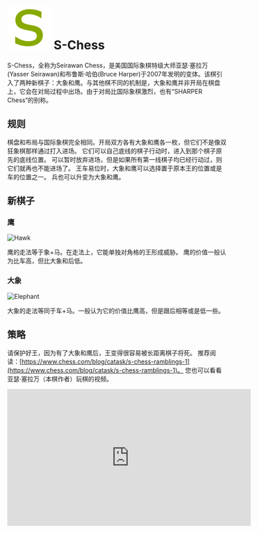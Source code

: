 # ![Seirawan](https://github.com/gbtami/pychess-variants/blob/master/static/icons/schess.svg) S-Chess

S-Chess，全称为Seirawan Chess，是美国国际象棋特级大师亚瑟·塞拉万(Yasser Seirawan)和布鲁斯·哈伯(Bruce Harper)于2007年发明的变体。该棋引入了两种新棋子：大象和鹰。与其他棋不同的机制是，大象和鹰并非开局在棋盘上，它会在对局过程中出场。由于对局比国际象棋激烈，也有“SHARPER Chess“的别称。

## 规则

棋盘和布局与国际象棋完全相同。开局双方各有大象和鹰各一枚，但它们不是像双狂象棋那样通过打入进场。
它们可以自己底线的棋子行动时，进入到那个棋子原先的底线位置。
可以暂时放弃进场，但是如果所有第一线棋子均已经行动过，则它们就再也不能进场了。
王车易位时，大象和鹰可以选择置于原本王的位置或是车的位置之一。
兵也可以升变为大象和鹰。

## 新棋子

### 鹰

![Hawk](https://github.com/gbtami/pychess-variants/blob/master/static/images/CVariantsGuide/Hawk.png)

鹰的走法等于象+马。在走法上，它能单独对角格的王形成威胁。
鹰的价值一般认为比车高，但比大象和后低。

### 大象

![Elephant](https://github.com/gbtami/pychess-variants/blob/master/static/images/CVariantsGuide/ElephantSeirawan.png)

大象的走法等同于车+马。一般认为它的价值比鹰高，但是跟后相等或是低一些。

## 策略

请保护好王，因为有了大象和鹰后，王变得很容易被长距离棋子将死。
推荐阅读：[https://www.chess.com/blog/catask/s-chess-ramblings-1](https://www.chess.com/blog/catask/s-chess-ramblings-1)。
您也可以看看亚瑟·塞拉万（本棋作者）玩棋的视频。

<iframe width="560" height="315" src="https://www.youtube.com/embed/ujWzsxm18aQ" frameborder="0" allowfullscreen></iframe>